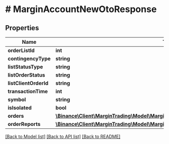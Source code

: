 # # MarginAccountNewOtoResponse

## Properties

Name | Type | Description | Notes
------------ | ------------- | ------------- | -------------
**orderListId** | **int** |  | [optional]
**contingencyType** | **string** |  | [optional]
**listStatusType** | **string** |  | [optional]
**listOrderStatus** | **string** |  | [optional]
**listClientOrderId** | **string** |  | [optional]
**transactionTime** | **int** |  | [optional]
**symbol** | **string** |  | [optional]
**isIsolated** | **bool** |  | [optional]
**orders** | [**\Binance\Client\MarginTrading\Model\MarginAccountNewOtoResponseOrdersInner[]**](MarginAccountNewOtoResponseOrdersInner.md) |  | [optional]
**orderReports** | [**\Binance\Client\MarginTrading\Model\MarginAccountNewOtoResponseOrderReportsInner[]**](MarginAccountNewOtoResponseOrderReportsInner.md) |  | [optional]

[[Back to Model list]](../../README.md#models) [[Back to API list]](../../README.md#endpoints) [[Back to README]](../../README.md)
